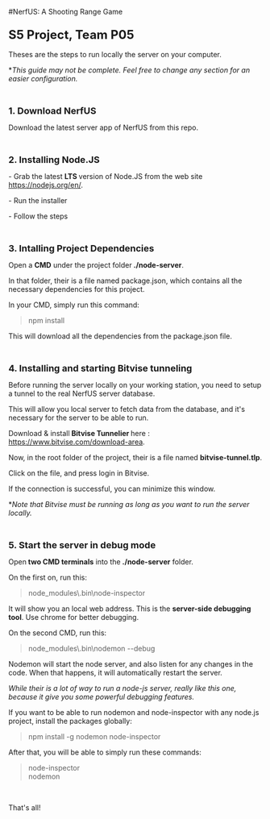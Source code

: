 #NerfUS:&nbsp;A Shooting Range Game

<h3><span style="font-size: 24px;">S5 Project, Team P05</span></h3>

<p>Theses are the steps to run locally the server on your computer.</p>

<p>*<em>This guide may not be complete. Feel free to change any section for an easier configuration.</em></p>

<p>
	<br>
</p>

<p><strong><span style="font-size: 18px;">1. Download NerfUS</span></strong></p>

<p>Download the latest server app of NerfUS from this repo.</p>

<p>
	<br>
</p>

<p><strong><span style="font-size: 18px;">2. Installing Node.JS</span></strong></p>

<p>- Grab the latest <strong>LTS&nbsp;</strong>version of Node.JS from the web site <a href="https://nodejs.org/en/">https://nodejs.org/en/</a>.</p>

<p>- Run the installer</p>

<p>- Follow the steps</p>

<p>
	<br>
</p>

<p><span style="font-size: 18px;"><strong>3. Intalling Project Dependencies</strong></span></p>

<p>Open a <strong>CMD</strong> under the project folder<strong>&nbsp;./node-server</strong>.</p>

<p>In that folder, their is a file named package.json, which contains all the necessary dependencies for this project.</p>

<p>In your CMD, simply run this command:</p>

<blockquote>
	npm install
</blockquote>

<p>This will download all the dependencies from the package.json file.</p>

<p>
	<br>
</p>

<p><span style="font-size: 18px;"><strong>4. Installing and starting Bitvise tunneling</strong></span></p>

<p>Before running the server locally on your working station, you need to setup a tunnel to the real NerfUS server database.</p>

<p>This will allow you local server to fetch data from the database, and it&#39;s necessary for the server to be able to run.</p>

<p>Download &amp; install<strong>&nbsp;Bitvise Tunnelier&nbsp;</strong>here : <a href="https://www.bitvise.com/download-area">https://www.bitvise.com/download-area</a>.</p>

<p>Now, in the root folder of the project, their is a file named <strong>bitvise-tunnel.tlp</strong>.</p>

<p>Click on the file, and press login in Bitvise.</p>

<p>If the connection is successful, you can minimize this window.</p>

<p>*<em>Note that Bitvise must be running as long as you want to run the server locally.</em></p>

<p>
	<br>
</p>

<p><span style="font-size: 18px;"><strong>5. Start the server in debug mode</strong></span></p>

<p>Open<strong>&nbsp;two CMD terminals</strong> into the<strong>&nbsp;./node-server</strong> folder.</p>

<p>On the first on, run this:</p>

<blockquote>
	node_modules\.bin\node-inspector
</blockquote>

<p>It will show you an local web address. This is the <strong>server-side debugging tool</strong>. Use chrome for better debugging.</p>

<p>On the second CMD, run this:</p>

<blockquote>
	node_modules\.bin\nodemon --debug
</blockquote>

<p>Nodemon will start the node server, and also listen for any changes in the code. When that happens, it will automatically restart the server.</p>

<p><em>While their is a lot of way to run a node-js server, really like this one, because it give you some powerful debugging features.</em></p>

<p>If you want to be able to run nodemon and node-inspector with any node.js project, install the packages globally:</p>

<blockquote>
	npm install -g nodemon node-inspector
</blockquote>

<p>After that, you will be able to simply run these commands:</p>

<blockquote>
	node-inspector
	<br>
	nodemon
</blockquote>

<p>
	<br>
</p>

<p>That&#39;s all!</p>
